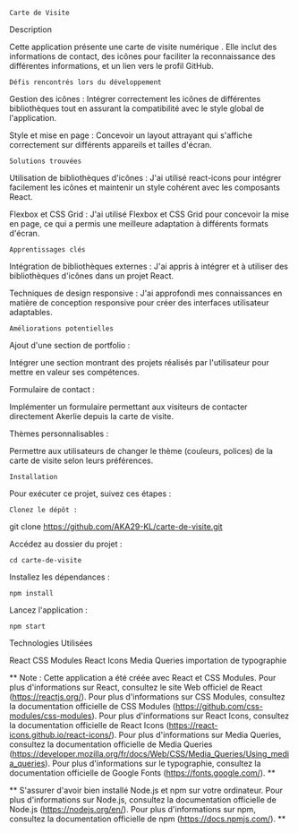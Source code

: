     Carte de Visite 
Description

Cette application présente une carte de visite numérique . Elle inclut des informations de contact, des icônes pour faciliter la reconnaissance des différentes informations, et un lien vers le profil GitHub.

    Défis rencontrés lors du développement

Gestion des icônes : 
Intégrer correctement les icônes de différentes bibliothèques tout en assurant la compatibilité avec le style global de l'application.

Style et mise en page : 
Concevoir un layout attrayant qui s'affiche correctement sur différents appareils et tailles d'écran.



    Solutions trouvées

Utilisation de bibliothèques d'icônes : 
J'ai utilisé react-icons pour intégrer facilement les icônes et maintenir un style cohérent avec les composants React.

Flexbox et CSS Grid : 
J'ai utilisé Flexbox et CSS Grid pour concevoir la mise en page, ce qui a permis une meilleure adaptation à différents formats d'écran.



    Apprentissages clés

Intégration de bibliothèques externes : 
J'ai appris à intégrer et à utiliser des bibliothèques d'icônes dans un projet React.

Techniques de design responsive : 
J'ai approfondi mes connaissances en matière de conception responsive pour créer des interfaces utilisateur adaptables.


    Améliorations potentielles

Ajout d'une section de portfolio :

Intégrer une section montrant des projets réalisés par l'utilisateur pour mettre en valeur ses compétences.

Formulaire de contact :

 Implémenter un formulaire permettant aux visiteurs de contacter directement Akerlie depuis la carte de visite.

Thèmes personnalisables : 

Permettre aux utilisateurs de changer le thème (couleurs, polices) de la carte de visite selon leurs préférences.



    Installation

Pour exécuter ce projet, suivez ces étapes :

    Clonez le dépôt :

git clone https://github.com/AKA29-KL/carte-de-visite.git


Accédez au dossier du projet :

    cd carte-de-visite

Installez les dépendances :

    npm install

Lancez l'application :

    npm start

Technologies Utilisées

React
CSS Modules
React Icons
Media Queries
importation de typographie

** Note : Cette application a été créée avec React et CSS Modules. Pour plus d'informations sur React, consultez le site Web officiel de React (https://reactjs.org/). Pour plus d'informations sur CSS Modules, consultez la documentation officielle de CSS Modules (https://github.com/css-modules/css-modules). Pour plus d'informations sur React Icons, consultez la documentation officielle de React Icons (https://react-icons.github.io/react-icons/). Pour plus d'informations sur Media Queries, consultez la documentation officielle de Media Queries (https://developer.mozilla.org/fr/docs/Web/CSS/Media_Queries/Using_media_queries). Pour plus d'informations sur le typographie, consultez la documentation officielle de Google Fonts (https://fonts.google.com/). **

** S'assurer d'avoir bien installé Node.js et npm sur votre ordinateur. Pour plus d'informations sur Node.js, consultez la documentation officielle de Node.js (https://nodejs.org/en/). Pour plus d'informations sur npm, consultez la documentation officielle de npm (https://docs.npmjs.com/). **